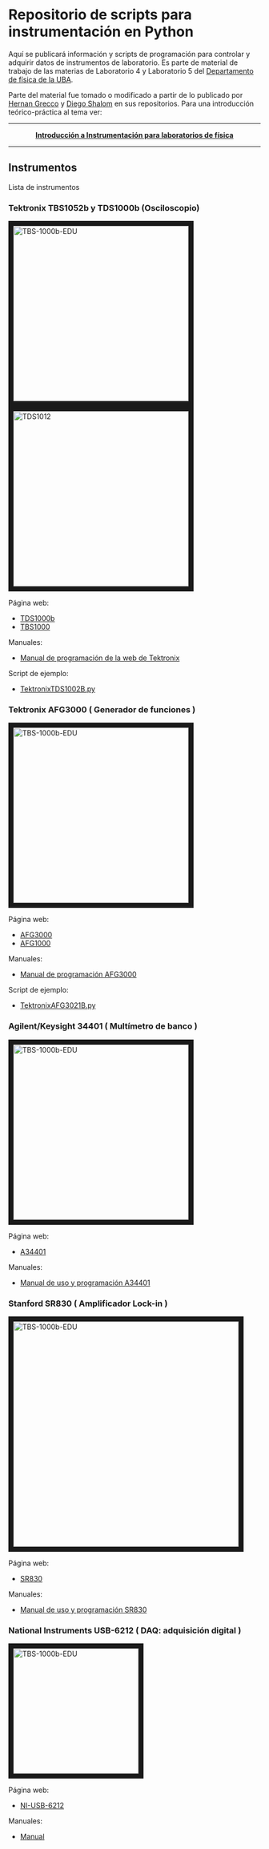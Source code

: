 # Repositorio de scripts para instrumentación en Python

Aquí se publicará información y scripts de programación para controlar y adquirir datos de instrumentos de laboratorio. Es parte de material de trabajo de las materias de Laboratorio 4 y Laboratorio 5 del [Departamento de física de la UBA](https://www.df.uba.ar/es/docentes/paginas-de-materias/).

Parte del material fue tomado o modificado a partir de lo publicado por [Hernan Grecco](https://github.com/hgrecco/labosdf) y [Diego Shalom](https://github.com/diegoshalom/labosdf) en sus repositorios.
Para una introducción teórico-práctica al tema ver:

-------

<p align="center">
<strong>
<a href="https://marceluda.github.io/python-para-fisicos/tuto/labo2/05_instrumentacion/"  >Introducción a Instrumentación para laboratorios de física</a>
</strong>
</p>

-------


## Instrumentos

Lista de instrumentos

### Tektronix TBS1052b y TDS1000b (Osciloscopio)

<img src="imgs/TBS-1000b-EDU.png" alt="TBS-1000b-EDU" width="350" border="10" /> <img src="imgs/TDS1012.png" alt="TDS1012" width="350" border="10" />


Página web:
  - [TDS1000b](https://www.tek.com/datasheet/tds1000b-series-digital-storage-oscilloscopes-datasheet)
  - [TBS1000](https://www.tek.com/oscilloscope/tbs1000-digital-storage-oscilloscope)

Manuales:
  - [Manual de programación de la web de Tektronix](https://download.tek.com/manual/TBS1000-B-EDU-TDS2000-B-C-TDS1000-B-C-EDU-TDS200-TPS2000-Programmer_EN-US-RevA.pdf)

Script de ejemplo:
  - [TektronixTDS1002B.py](TektronixTDS1002B.py)

### Tektronix AFG3000 ( Generador de funciones )

<img src="imgs/AFG3000_series.png" alt="TBS-1000b-EDU" width="350" border="10" />

Página web:
  - [AFG3000](https://www.tek.com/datasheet/afg3000-series)
  - [AFG1000](https://www.tek.com/arbitrary-function-generator/afg1000-arbitrary-function-generator)

Manuales:
  - [Manual de programación AFG3000](https://download.tek.com/manual/AFG3000-Series-Arbitrary-Function-Generator-Programmer-EN.pdf)


Script de ejemplo:
- [TektronixAFG3021B.py](TektronixAFG3021B.py)


### Agilent/Keysight 34401 ( Multímetro de banco )

<img src="imgs/Agilent_30401.png" alt="TBS-1000b-EDU" width="350" border="10" />

Página web:
  - [A34401](https://www.keysight.com/zz/en/product/34401A/digital-multimeter-6-digit.html)

Manuales:
  - [Manual de uso y programación A34401](https://www.keysight.com/zz/en/assets/9018-01063/user-manuals/9018-01063.pdf)


### Stanford SR830 ( Amplificador Lock-in )

<img src="imgs/SR830.png" alt="TBS-1000b-EDU" width="450" border="10" />

Página web:
- [SR830](https://www.thinksrs.com/products/sr810830.htm)

Manuales:
- [Manual de uso y programación SR830](https://www.thinksrs.com/downloads/pdfs/manuals/SR830m.pdf)


### National Instruments USB-6212 ( DAQ: adquisición digital )

<img src="imgs/NI-6212.png" alt="TBS-1000b-EDU" width="250" border="10" />

Página web:
- [NI-USB-6212](https://www.ni.com/es-cr/support/model.usb-6212.html)

Manuales:
- [Manual](https://www.ni.com/pdf/manuals/371931f.pdf)
